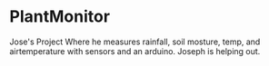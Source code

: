 # PlantMonitor
Jose's Project Where he measures rainfall, soil mosture, temp, and airtemperature with sensors and an arduino. Joseph is helping out.
